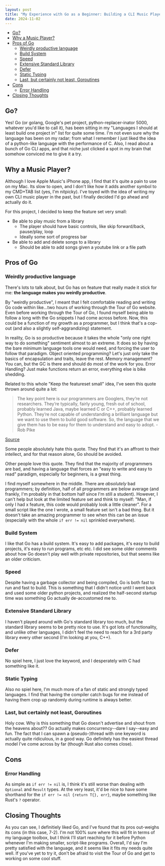 ```yaml
---
layout: post
title: "My Experience with Go as a Beginner: Building a CLI Music Player"
date: 2024-11-02
---
```


<!--toc:start-->
- [Go?](#go)
- [Why a Music Player?](#why-a-music-player)
- [Pros of Go](#pros-of-go)
  - [Weirdly productive language](#weirdly-productive-language)
  - [Build System](#build-system)
  - [Speed](#speed)
  - [Extensive Standard Library](#extensive-standard-library)
  - [Defer](#defer)
  - [Static Typing](#static-typing)
  - [Last, but certainly not least, Goroutines](#last-but-certainly-not-least-goroutines)
- [Cons](#cons)
  - [Error Handling](#error-handling)
- [Closing Thoughts](#closing-thoughts)
<!--toc:end-->

## Go?

Yes! Go (or golang, Google's pet project, python-replacer-inator 5000, whatever you'd like to call it), has 
been sitting in my "Languages I should at least build one project in" list for quite some time. I'm not even 
sure why the language has been on my radar; from what I remember I just liked the idea of a python-like language
with the performance of C. Also, I read about a bunch of Go CLI apps, and that niche just clicked a spot in my brain that
somehow conviced me to give it a try.

## Why a Music Player?

Although I love Apple Music's iPhone app, I find that it's quite a pain to use on my Mac. Its slow to open, and
I don't like how it adds another symbol to my CMD+TAB list (yes, I'm nitpicky). I've toyed with the idea
of writing my own CLI music player in the past, but I finally decided I'd go ahead and actually do it.

For this project, I decided to keep the feature set very small:
- Be able to play music from a library
    - The player should have basic controls, like skip forward/back, pause/play, loop
    - Ideally some sort of progress bar
- Be able to add and delete songs to a library
    - Should be able to add songs given a youtube link or a file path

## Pros of Go

### Weirdly productive language

There's lots to talk about, but Go has on feature that really made it stick for me: **the language makes you
weirdly productive**.

By "weirdly productive", I meant that I felt comfortable reading and writing Go code within like...two hours of 
working through the Tour of Go website. Even before working through the Tour of Go, I found myself being able to
follow a long with the Go snippets I had come across before. Now, this could be a function of my growth as a 
programmer, but I think that's a cop-out (and also a slightly self-aggrandizing) statement.

In reality, Go is so productive because it takes the whole "only one right way to do something" sentiment almost to
an extreme. It does so by having the bare minimum language tools one would need, and forcing the user to follow that
paradigm. Object oriented programming? Let's just only take the basics of encapsulation and traits, leave the rest. 
Memory management? You can, but the GC is there and should do most of the work for you. Error Handling? Just make
functions return an error, everything else is bike shedding.  

Related to this whole "Keep the featureset small" idea, I've seen this quote thrown around quite a lot:

> The key point here is our programmers are Googlers, they’re not researchers. 
They’re typically, fairly young, fresh out of school, probably learned Java, maybe learned C or C++, 
probably learned Python. They’re not capable of understanding a brilliant language but we want to use 
them to build good software. So, the language that we give them has to be easy for them to understand and 
easy to adopt. - Rob Pike

[Source](https://www.youtube.com/watch?v=uwajp0g-bY4)

Some people absolutely hate this quote. They find that it's an affront to their intellect, and for that reason 
alone, Go should be avoided.

Other people love this quote. They find that the majority of programmers are bad, and having a language that forces
an "easy to write and easy to read" paradigm, especially for beginners, is a great thing. 

I find myself somewhere in the middle. There are *absolutely* bad programmers; by definition, half of all programmers
are below average (and frankly, I'm probably in that bottom half since I'm still a student). However, I can't help
but look at the limited feature set and think to myself: "Man, if only I had x feature, this code would probably look a 
little cleaner". For a small script like the one I wrote, a small feature set isn't a bad thing. But it doesn't take
an amazing programmer to see when this can be an issue (especially with the whole `if err != nil` sprinkled everywhere).


### Build System

I like that Go has a build system. It's easy to add packages, it's easy to build projects, it's easy to run programs,
etc etc. I did see some older comments about how Go doesn't play well with private repositories, but that seems like
an older criticism. 

### Speed

Despite having a garbage collector and being compiled, Go is both fast to run and fast to build. This is something that I didn't
notice until I went back and used some older python projects, and realized the half-second startup time was something
Go actually de-accustomed me to. 

### Extensive Standard Library

I haven't played around with Go's standard library too much, but the standard library seems to be pretty nice to use. It's got lots of 
functionality, and unlike other languages, I didn't feel the need to reach for a 3rd party library every other 
second (I'm looking at you, C++).

### Defer
No spiel here, I just love the keyword, and I desperately with C had something like it.

### Static Typing
Also no spiel here, I'm much more of a fan of static and strongly typed languages. I find that having the compiler
catch bugs for me instead of having them crop up randomly during runtime is always better. 

### Last, but certainly not least, Goroutines

Holy cow. Why is this something that Go doesn't advertise and shout from the heavens about?? Go actually makes
concurrency--dare I say--easy and fun. The fact that I can spawn a (pseudo-)thread with one keyword is actually
quite ridiculous, in a good way. Go definitely has the easiest thread model I've come across by far (though Rust also comes close).

## Cons

### Error Handling

As simple as `if err != nil` is, I think it's still worse than dealing with `Optional` and `Result` 
types. At the very least, it'd be nice to have some shorthand for the `if err != nil {return T{}, err}`, maybe 
something like Rust's `?` operator.

## Closing Thoughts

As you can see, I definitiely liked Go, and I've found that its pros out-weighs its cons (in this case, 7-2). I'm
not 100% sure where this will fit in terms of my language toolbox, but I think I'll start reaching for it before 
Python whenever I'm making smaller, script-like programs. Overall, I'd say I'm pretty satisfied with the language, 
and it seems like it fits my needs quite well. If you've yet to try it, don't be afraid to visit the Tour of Go
and get to working on some cool stuff.
